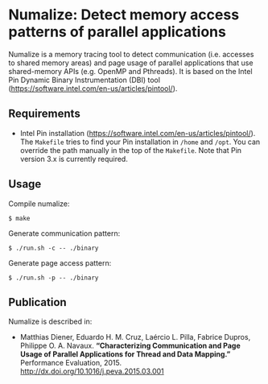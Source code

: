# Numalize: Detect memory access patterns of parallel applications

Numalize is a memory tracing tool to detect communication (i.e. accesses to shared memory areas) and page usage of parallel applications that use shared-memory APIs (e.g. OpenMP and Pthreads).
It is based on the Intel Pin Dynamic Binary Instrumentation (DBI) tool (https://software.intel.com/en-us/articles/pintool/). 


## Requirements 
- Intel Pin installation (https://software.intel.com/en-us/articles/pintool/). The ```Makefile``` tries to find your Pin installation in ```/home``` and ```/opt```. You can override the path manually in the top of the ```Makefile```. Note that Pin version 3.x is currently required.

## Usage

Compile numalize:

    $ make

Generate communication pattern:

    $ ./run.sh -c -- ./binary
    
    
Generate page access pattern:

    $ ./run.sh -p -- ./binary
    
## Publication
Numalize is described in:

- Matthias Diener, Eduardo H. M. Cruz, Laércio L. Pilla, Fabrice Dupros, Philippe O. A. Navaux. **“Characterizing Communication and Page Usage of Parallel Applications for Thread and Data Mapping.”** Performance Evaluation, 2015. http://dx.doi.org/10.1016/j.peva.2015.03.001
